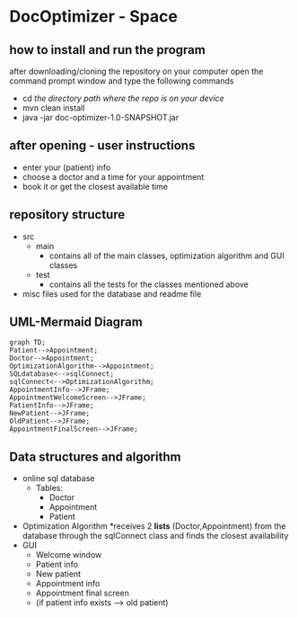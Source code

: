 # DocOptimizer - Space
## how to install and run the program
after downloading/cloning the repository on your computer open the command prompt window and type the following commands
- cd _the directory path where the repo is on your device_
- mvn clean install
- java -jar doc-optimizer-1.0-SNAPSHOT.jar
  
## after opening - user instructions
- enter your (patient) info
- choose a doctor and a time for your appointment
- book it or get the closest available time

## repository structure
 - src
   * main
     + contains all of the main classes, optimization algorithm and GUI classes 
   * test
     + contains all the tests for the classes mentioned above
  - misc files used for the database and readme file

## UML-Mermaid Diagram
```mermaid
graph TD;
Patient-->Appointment;
Doctor-->Appointment;
OptimizationAlgorithm-->Appointment;
SQLdatabase<-->sqlConnect;
sqlConnect<-->OptimizationAlgorithm;
AppointmentInfo-->JFrame;
AppointmentWelcomeScreen-->JFrame;
PatientInfo-->JFrame;
NewPatient-->JFrame;
OldPatient-->JFrame;
AppointmentFinalScreen-->JFrame;
```
## Data structures and algorithm
- online sql database
   * Tables:
      + Doctor
      + Appointment
      + Patient
- Optimization Algorithm
   *receives 2 **lists** (Doctor,Appointment) from the database through the sqlConnect class and finds the closest availability
- GUI
  * Welcome window
  * Patient info
  * New patient
  * Appointment info
  * Appointment final screen
  * (if patient info exists --> old patient)
    
